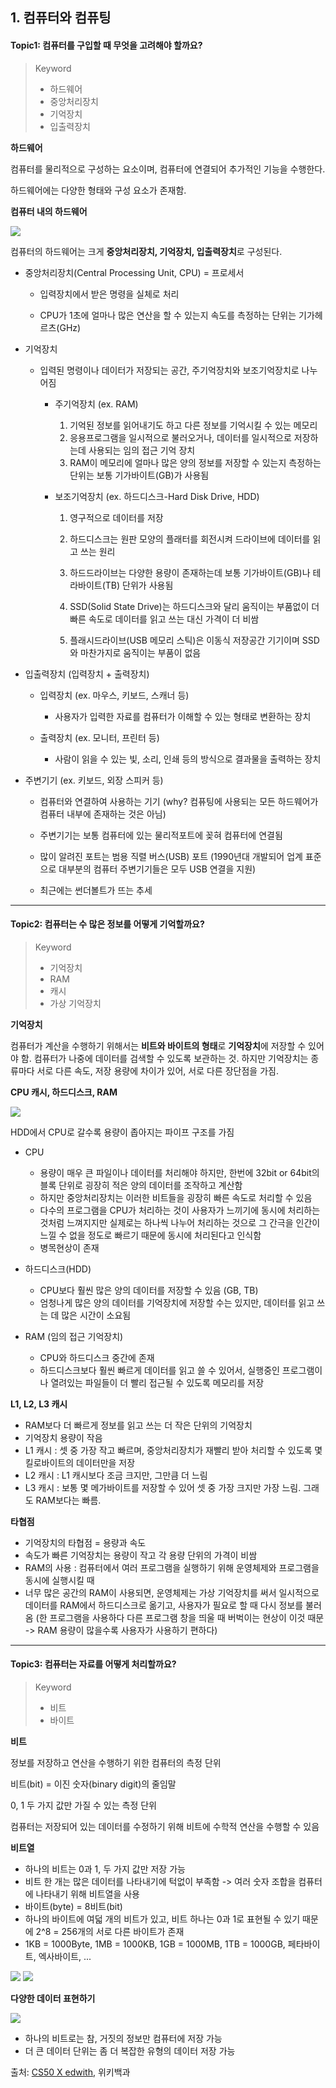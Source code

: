 ## 1. 컴퓨터와 컴퓨팅

#### Topic1: 컴퓨터를 구입할 때 무엇을 고려해야 할까요?

> Keyword
>
> - 하드웨어
> - 중앙처리장치
> - 기억장치
> - 입출력장치



**하드웨어**

컴퓨터를 물리적으로 구성하는 요소이며, 컴퓨터에 연결되어 추가적인 기능을 수행한다.

하드웨어에는 다양한 형태와 구성 요소가 존재함.



**컴퓨터 내의 하드웨어**

<img src="https://user-images.githubusercontent.com/42233535/54008198-fa3b1d00-41a8-11e9-83e3-8a5aa23460db.png">

컴퓨터의 하드웨어는 크게 **중앙처리장치, 기억장치, 입출력장치**로 구성된다.



 - 중앙처리장치(Central Processing Unit, CPU) = 프로세서

   - 입력장치에서 받은 명령을 실체로 처리

   - CPU가 1초에 얼마나 많은 연산을 할 수 있는지 속도를 측정하는 단위는 기가헤르츠(GHz)

     

 - 기억장치

    - 입력된 명령이나 데이터가 저장되는 공간, 주기억장치와 보조기억장치로 나누어짐

       - 주기억장치 (ex. RAM)

         1. 기억된 정보를 읽어내기도 하고 다른 정보를 기억시킬 수 있는 메모리
         2. 응용프로그램을 일시적으로 불러오거나, 데이터를 일시적으로 저장하는데 사용되는 임의 접근 기억 장치
         3. RAM이 메모리에 얼마나 많은 양의 정보를 저장할 수 있는지 측정하는 단위는 보통 기가바이트(GB)가 사용됨

      - 보조기억장치 (ex. 하드디스크-Hard Disk Drive, HDD)

        1. 영구적으로 데이터를 저장

        2. 하드디스크는 원판 모양의 플래터를 회전시켜 드라이브에 데이터를 읽고 쓰는 원리

        3. 하드드라이브는 다양한 용량이 존재하는데 보통 기가바이트(GB)나 테라바이트(TB) 단위가 사용됨

        4. SSD(Solid State Drive)는 하드디스크와 달리 움직이는 부품없이 더 빠른 속도로 데이터를 읽고 쓰는 대신 가격이 더 비쌈

        5. 플래시드라이브(USB 메모리 스틱)은 이동식 저장공간 기기이며 SSD와 마찬가지로 움직이는 부품이 없음

           

- 입출력장치 (입력장치 + 출력장치)

  - 입력장치 (ex. 마우스, 키보드, 스캐너 등)

    - 사용자가 입력한 자료를 컴퓨터가 이해할 수 있는 형태로 변환하는 장치

  - 출력장치 (ex. 모니터, 프린터 등)

    - 사람이 읽을 수 있는 빛, 소리, 인쇄 등의 방식으로 결과물을 출력하는 장치

      

- 주변기기 (ex. 키보드, 외장 스피커 등)

  - 컴퓨터와 연결하여 사용하는 기기 (why? 컴퓨팅에 사용되는 모든 하드웨어가 컴퓨터 내부에 존재하는 것은 아님)

  - 주변기기는 보통 컴퓨터에 있는 물리적포트에 꽂혀 컴퓨터에 연결됨

  - 많이 알려진 포트는 범용 직렬 버스(USB) 포트 (1990년대 개발되어 업계 표준으로 대부분의 컴퓨터 주변기기들은 모두 USB 연결을 지원)

  - 최근에는 썬더볼트가 뜨는 추세

    

---

#### Topic2: 컴퓨터는 수 많은 정보를 어떻게 기억할까요?

> Keyword
>
> - 기억장치
> - RAM
> - 캐시
> - 가상 기억장치



**기억장치**

컴퓨터가 계산을 수행하기 위해서는 **비트와 바이트의 형태**로 **기억장치**에 저장할 수 있어야 함. 컴퓨터가 나중에 데이터를 검색할 수 있도록 보관하는 것. 하지만 기억장치는 종류마다 서로 다른 속도, 저장 용량에 차이가 있어, 서로 다른 장단점을 가짐.



**CPU 캐시, 하드디스크, RAM**

<img src="https://user-images.githubusercontent.com/42233535/54013259-ce756280-41bb-11e9-9fb0-3207bfb469a1.png">

HDD에서 CPU로 갈수록 용량이 좁아지는 파이프 구조를 가짐

- CPU
  - 용량이 매우 큰 파일이나 데이터를 처리해야 하지만, 한번에 32bit or 64bit의 블록 단위로 굉장히 적은 양의 데이터를 조작하고 계산함
  - 하지만 중앙처리장치는 이러한 비트들을 굉장히 빠른 속도로 처리할 수 있음
  - 다수의 프로그램을 CPU가 처리하는 것이 사용자가 느끼기에 동시에 처리하는 것처럼 느껴지지만 실제로는 하나씩 나누어 처리하는 것으로 그 간극을 인간이 느낄 수 없을 정도로 빠르기 때문에 동시에 처리된다고 인식함
  - 병목현상이 존재

- 하드디스크(HDD)
  - CPU보다 훨씬 많은 양의 데이터를 저장할 수 있음 (GB, TB)
  - 엄청나게 많은 양의 데이터를 기억장치에 저장할 수는 있지만, 데이터를 읽고 쓰는 데 많은 시간이 소요됨

- RAM (임의 접근 기억장치)
  - CPU와 하드디스크 중간에 존재
  - 하드디스크보다 훨씬 빠르게 데이터를 읽고 쓸 수 있어서, 실행중인 프로그램이나 열려있는 파일들이 더 빨리 접근될 수 있도록 메모리를 저장



**L1, L2, L3 캐시**

- RAM보다 더 빠르게 정보를 읽고 쓰는 더 작은 단위의 기억장치
- 기억장치 용량이 작음
- L1 캐시 : 셋 중 가장 작고 빠르며, 중앙처리장치가 재빨리 받아 처리할 수 있도록 몇 킬로바이트의 데이터만을 저장
- L2 캐시 : L1 캐시보다 조금 크지만, 그만큼 더 느림
- L3 캐시 : 보통 몇 메가바이트를 저장할 수 있어 셋 중 가장 크지만 가장 느림. 그래도 RAM보다는 빠름.



**타협점**

- 기억장치의 타협점 = 용량과 속도
- 속도가 빠른 기억장치는 용량이 작고 각 용량 단위의 가격이 비쌈
- RAM의 사용 : 컴퓨터에서 여러 프로그램을 실행하기 위해 운영체제와 프로그램을 동시에 실행시킬 때
- 너무 많은 공간의 RAM이 사용되면, 운영체제는 가상 기억장치를 써서 일시적으로 데이터를 RAM에서 하드디스크로 옮기고, 사용자가 필요로 할 때 다시 정보를 불러옴 (한 프로그램을 사용하다 다른 프로그램 창을 띄울 때 버벅이는 현상이 이것 때문 -> RAM 용량이 많을수록 사용자가 사용하기 편하다)



---

#### Topic3: 컴퓨터는 자료를 어떻게 처리할까요?

> Keyword
>
> - 비트
> - 바이트



**비트**

정보를 저장하고 연산을 수행하기 위한 컴퓨터의 측정 단위

비트(bit) = 이진 숫자(binary digit)의 줄임말

0, 1 두 가지 값만 가질 수 있는 측정 단위

컴퓨터는 저장되어 있는 데이터를 수정하기 위해 비트에 수학적 연산을 수행할 수 있음



**비트열**

- 하나의 비트는 0과 1, 두 가지 값만 저장 가능
- 비트 한 개는 많은 데이터를 나타내기에 턱없이 부족함 -> 여러 숫자 조합을 컴퓨터에 나타내기 위해 비트열을 사용
- 바이트(byte) = 8비트(bit)
- 하나의 바이트에 여덟 개의 비트가 있고, 비트 하나는 0과 1로 표현될 수 있기 때문에 2^8 = 256개의 서로 다른 바이트가 존재
- 1KB = 1000Byte, 1MB = 1000KB, 1GB = 1000MB, 1TB = 1000GB, 페타바이트, 엑사바이트, ...

<img src="https://user-images.githubusercontent.com/42233535/54088640-89ac2000-43a3-11e9-84d2-7fe7daa8f01b.jpg">

<img src="https://user-images.githubusercontent.com/42233535/54088642-97fa3c00-43a3-11e9-8a00-817c96a9162a.png">



**다양한 데이터 표현하기**

<img src="https://user-images.githubusercontent.com/42233535/54088650-b19b8380-43a3-11e9-812c-34f8acfa02cf.png">

- 하나의 비트로는 참, 거짓의 정보만 컴퓨터에 저장 가능
- 더 큰 데이터 단위는 좀 더 복잡한 유형의 데이터 저장 가능



출처: [CS50 X edwith](https://www.edwith.org/cs50/), 위키백과